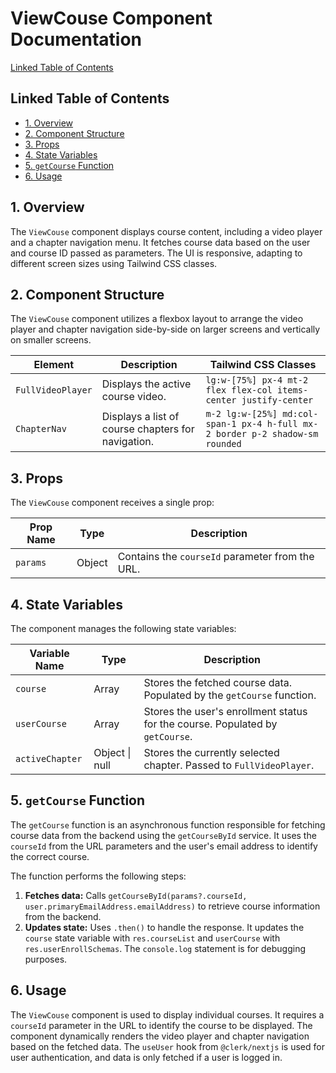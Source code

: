 # ViewCouse Component Documentation

[Linked Table of Contents](#linked-table-of-contents)

## Linked Table of Contents

* [1. Overview](#1-overview)
* [2. Component Structure](#2-component-structure)
* [3. Props](#3-props)
* [4. State Variables](#4-state-variables)
* [5. `getCourse` Function](#5-getcourse-function)
* [6. Usage](#6-usage)


## 1. Overview

The `ViewCouse` component displays course content, including a video player and a chapter navigation menu.  It fetches course data based on the user and course ID passed as parameters.  The UI is responsive, adapting to different screen sizes using Tailwind CSS classes.


## 2. Component Structure

The `ViewCouse` component utilizes a flexbox layout to arrange the video player and chapter navigation side-by-side on larger screens and vertically on smaller screens.

| Element             | Description                                         | Tailwind CSS Classes                                    |
|----------------------|-----------------------------------------------------|---------------------------------------------------------|
| `FullVideoPlayer`   | Displays the active course video.                    | `lg:w-[75%] px-4 mt-2 flex flex-col items-center justify-center` |
| `ChapterNav`        | Displays a list of course chapters for navigation. | `m-2 lg:w-[25%] md:col-span-1 px-4 h-full mx-2 border p-2 shadow-sm rounded` |


## 3. Props

The `ViewCouse` component receives a single prop:

| Prop Name  | Type     | Description                                      |
|-------------|----------|--------------------------------------------------|
| `params`   | Object   | Contains the `courseId` parameter from the URL. |


## 4. State Variables

The component manages the following state variables:

| Variable Name     | Type             | Description                                                                  |
|--------------------|-----------------|------------------------------------------------------------------------------|
| `course`          | Array            | Stores the fetched course data.  Populated by the `getCourse` function.       |
| `userCourse`      | Array            | Stores the user's enrollment status for the course. Populated by `getCourse`. |
| `activeChapter`   | Object \| null   | Stores the currently selected chapter. Passed to `FullVideoPlayer`.          |


## 5. `getCourse` Function

The `getCourse` function is an asynchronous function responsible for fetching course data from the backend using the `getCourseById` service.  It uses the `courseId` from the URL parameters and the user's email address to identify the correct course.

The function performs the following steps:

1. **Fetches data:** Calls `getCourseById(params?.courseId, user.primaryEmailAddress.emailAddress)` to retrieve course information from the backend.
2. **Updates state:**  Uses `.then()` to handle the response.  It updates the `course` state variable with `res.courseList` and `userCourse` with `res.userEnrollSchemas`.  The `console.log` statement is for debugging purposes.


## 6. Usage

The `ViewCouse` component is used to display individual courses. It requires a `courseId` parameter in the URL to identify the course to be displayed.  The component dynamically renders the video player and chapter navigation based on the fetched data.  The `useUser` hook from `@clerk/nextjs` is used for user authentication, and data is only fetched if a user is logged in.
